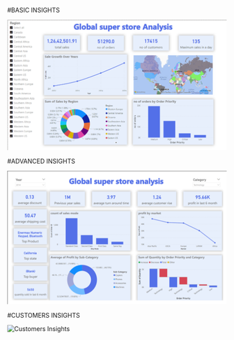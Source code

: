 #BASIC INSIGHTS

![Basic Insights](https://github.com/amith7025/Global-store-analysis/blob/main/Screenshot%202023-12-30%20204247.png)

#ADVANCED INSIGHTS

![Advanced Insights](https://github.com/amith7025/Global-store-analysis/blob/main/Screenshot%202023-12-31%20073213.png)


#CUSTOMERS INSIGHTS

![Customers Insights]()
